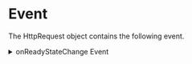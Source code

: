 
Event
=====

The HttpRequest object contains the following event.

<details close markdown="block"><summary>onReadyStateChange Event</summary> 

* * *

Specifies a callback function that is invoked when there is a change in the state of the [readyState](httprequestobject_properties.md#readyState) property.

### Syntax

```

onReadyStateChange()
```

### Parameters

None.

### Return Values

None.

### Remarks

Your app can set this event to a function that performs custom processing whenever there is is a change of state in the HttpRequest object.

### Example

```

var request = new voltmx.new.HttpRequest();
request.onReadyStateChange = callbackfunction;
```

* * *

![](resources/prettify/onload.png)
</details>